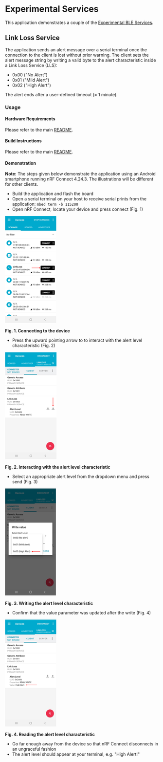 # Experimental Services
This application demonstrates a couple of the [Experimental BLE Services](https://github.com/ARMmbed/mbed-os-experimental-ble-services).

## Link Loss Service 
The application sends an alert message over a serial terminal once the connection to the client is lost without prior warning.
The client sets the alert message string by writing a valid byte to the alert characteristic inside a Link Loss Service (LLS):

* 0x00 ("No Alert")
* 0x01 ("Mild Alert") 
* 0x02 ("High Alert")

The alert ends after a user-defined timeout (= 1 minute).

### Usage

#### Hardware Requirements
Please refer to the main [README](https://github.com/ARMmbed/mbed-os-example-ble/blob/master/README.md).

#### Build Instructions
Please refer to the main [README](https://github.com/ARMmbed/mbed-os-example-ble/blob/master/README.md).

#### Demonstration
**Note:** The steps given below demonstrate the application using an Android smartphone running nRF Connect 4.24.3. 
The illustrations will be different for other clients.         
*  Build the application and flash the board
*  Open a serial terminal on your host to receive serial prints from the application:
  `mbed term -b 115200`
*  Open nRF Connect, locate your device and press connect (Fig. 1)

![](img/scan.png)

**Fig. 1. Connecting to the device**

*  Press the upward pointing arrow to to interact with the alert level characteristic (Fig. 2)

![](img/interact.png)

**Fig. 2. Interacting with the alert level characteristic**

*  Select an appropriate alert level from the dropdown menu and press send (Fig. 3)

![](img/write.png)

**Fig. 3. Writing the alert level characteristic**

*  Confirm that the value parameter was updated after the write (Fig. 4)

![](img/read.png)

**Fig. 4. Reading the alert level characteristic**
  
* Go far enough away from the device so that nRF Connect disconnects in an ungraceful fashion
* The alert level should appear at your terminal, e.g. "High Alert!" 

